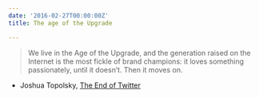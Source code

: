 ```yaml
---
date: '2016-02-27T00:00:00Z'
title: The age of the Upgrade

---
```

>We live in the Age of the Upgrade, and the generation raised on the Internet is the most fickle of brand champions: it loves something passionately, until it doesn’t. Then it moves on.

- Joshua Topolsky, [The End of Twitter](http://www.newyorker.com/tech/elements/the-end-of-twitter)